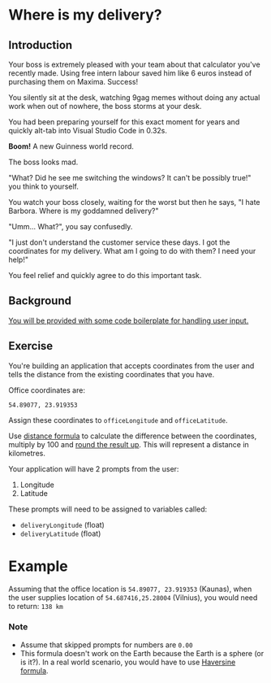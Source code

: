 # Where is my delivery?

## Introduction

Your boss is extremely pleased with your team about that calculator you've recently made.
Using free intern labour saved him like 6 euros instead of purchasing them on Maxima. Success!

You silently sit at the desk, watching 9gag memes without doing any actual work when out of nowhere, the boss storms at your desk.

You had been preparing yourself for this exact moment for years and quickly alt-tab into Visual Studio Code in 0.32s.

**Boom!** A new Guinness world record.

The boss looks mad. 

"What? Did he see me switching the windows? It can't be possibly true!" you think to yourself.

You watch your boss closely, waiting for the worst but then he says, "I hate Barbora. Where is my goddamned delivery?"

"Umm... What?", you say confusedly.

"I just don't understand the customer service these days. I got the coordinates for my delivery. What am I going to do with them? I need your help!"

You feel relief and quickly agree to do this important task.


## Background

[You will be provided with some code boilerplate for handling user input.](../../boilerplate/where-is-my-delivery/index.html)

## Exercise

You're building an application that accepts coordinates from the user and tells the distance from the existing coordinates that you have.

Office coordinates are:

`54.89077, 23.919353`

Assign these coordinates to `officeLongitude` and `officeLatitude`.

Use [distance formula](https://www.varsitytutors.com/hotmath/hotmath_help/topics/distance-formula) to calculate the difference between the coordinates, multiply by 100 and [round the result up](
).
This will represent a distance in kilometres.

Your application will have 2 prompts from the user:

1. Longitude
2. Latitude

These prompts will need to be assigned to variables called:

- `deliveryLongitude` (float)
- `deliveryLatitude` (float)

# Example

Assuming that the office location is `54.89077, 23.919353` (Kaunas),
when the user supplies location of `54.687416,25.28004` (Vilnius), you would need to return: `138 km`

### Note

- Assume that skipped prompts for numbers are `0.00`
- This formula doesn't work on the Earth because the Earth is a sphere (or is it?). 
In a real world scenario, you would have to use [Haversine formula](https://en.wikipedia.org/wiki/Haversine_formula).